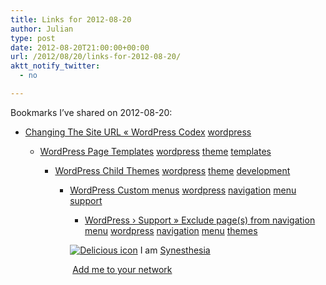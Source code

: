 ```yaml
---
title: Links for 2012-08-20
author: Julian
type: post
date: 2012-08-20T21:00:00+00:00
url: /2012/08/20/links-for-2012-08-20/
aktt_notify_twitter:
  - no

---
```

Bookmarks I&#8217;ve shared on 2012-08-20:

  * [Changing The Site URL &laquo; WordPress Codex][1] 
    [wordpress][2] </li> 
    
      * [WordPress Page Templates][3] 
        [wordpress][2] [theme][4] [templates][5] </li> 
        
          * [WordPress Child Themes][6] 
            [wordpress][2] [theme][4] [development][7] </li> 
            
              * [WordPress Custom menus][8] 
                [wordpress][2] [navigation][9] [menu][10] [support][11] </li> 
                
                  * [WordPress &rsaquo; Support &raquo; Exclude page(s) from navigation menu][12] 
                    [wordpress][2] [navigation][9] [menu][10] [themes][13] </li> </ul> 
                    
                    <p class="deliciouslink">
                      <a href="https://del.icio.us/synesthesia" title="See all my bookmarks on del.icio.us"><img src="https://www.synesthesia.co.uk/images/deliciousicon.jpg" alt="Delicious icon" /></a>&nbsp;I am <a href="https://del.icio.us/synesthesia" title="See all my bookmarks on del.icio.us">Synesthesia</a>
                    </p>
                    
                    <p class="deliciouslink">
                      <a href="https://del.icio.us/network?add=synesthesia" title="Add me to your del.icio.us network"><img src="https://www.synesthesia.co.uk/images/add.gif" alt="" /></a>&nbsp;<a href="https://del.icio.us/network?add=synesthesia" title="Add me to your del.icio.us network">Add me to your network</a>
                    </p>

 [1]: https://codex.wordpress.org/Changing_The_Site_URL
 [2]: https://www.delicious.com/synesthesia/wordpress
 [3]: https://codex.wordpress.org/Pages#Page_Templates
 [4]: https://www.delicious.com/synesthesia/theme
 [5]: https://www.delicious.com/synesthesia/templates
 [6]: https://codex.wordpress.org/Child_Themes
 [7]: https://www.delicious.com/synesthesia/development
 [8]: https://en.support.wordpress.com/menus/
 [9]: https://www.delicious.com/synesthesia/navigation
 [10]: https://www.delicious.com/synesthesia/menu
 [11]: https://www.delicious.com/synesthesia/support
 [12]: https://wordpress.org/support/topic/exclude-pages-from-navigation-menu
 [13]: https://www.delicious.com/synesthesia/themes